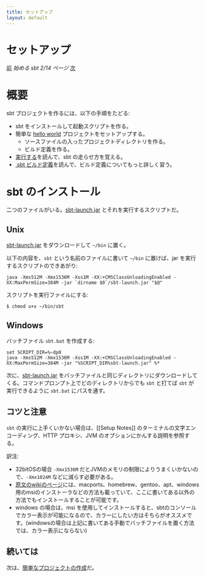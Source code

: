 ```yaml
---
title: セットアップ
layout: default
---
```


[sbt-launch.jar]: http://typesafe.artifactoryonline.com/typesafe/ivy-releases/org.scala-sbt/sbt-launch/0.11.3-2/sbt-launch.jar

# セットアップ

[前](../) _始める sbt 2/14 ページ_ [次](../hello)

# 概要

sbt プロジェクトを作るには、以下の手順をたどる:

 - sbt をインストールして起動スクリプトを作る。
 - 簡単な [hello world](../hello) プロジェクトをセットアップする。
   - ソースファイルの入ったプロジェクトディレクトリを作る。
   - ビルド定義を作る。
 - [実行する](../running)を読んで、sbt の走らせ方を覚える。
 - [.sbt ビルド定義](../basic-def)を読んで、ビルド定義についてもっと詳しく習う。

# sbt のインストール

二つのファイルがいる。[sbt-launch.jar] とそれを実行するスクリプトだ。

## Unix

[sbt-launch.jar] をダウンロードして `~/bin` に置く。

以下の内容を、`sbt` という名前のファイルに書いて `~/bin` に置けば、jar を実行するスクリプトのできあがり:

    java -Xms512M -Xmx1536M -Xss1M -XX:+CMSClassUnloadingEnabled -XX:MaxPermSize=384M -jar `dirname $0`/sbt-launch.jar "$@"

スクリプトを実行ファイルにする:

    $ chmod u+x ~/bin/sbt

## Windows

バッチファイル `sbt.bat` を作成する:

    set SCRIPT_DIR=%~dp0
    java -Xms512M -Xmx1536M -Xss1M -XX:+CMSClassUnloadingEnabled -XX:MaxPermSize=384M -jar "%SCRIPT_DIR%sbt-launch.jar" %*

次に、[sbt-launch.jar] をバッチファイルと同じディレクトリにダウンロードしてくる。コマンドプロンプト上でどのディレクトリからでも `sbt` と打てば `sbt` が実行できるように `sbt.bat` にパスを通す。

## コツと注意

`sbt` の実行に上手くいかない場合は、[[Setup Notes]] のターミナルの文字エンコーディング、HTTP プロキシ、JVM のオプションにかんする説明を参照する。

訳注: 
 - 32bitOSの場合 `-Xmx1536M` だとJVMのメモリの制限によりうまくいかないので、`-Xmx1024M` などに減らす必要がある。
 - [原文のwikiのページ](https://github.com/harrah/xsbt/wiki/Getting-Started-Setup)には、macports、homebrew、gentoo、apt、windows用のmsiのインストーラなどの方法も載っていて、ここに書いてある以外の方法でもインストールすることが可能です。
 - windows の場合は、msi を使用してインストールすると、sbtのコンソールでカラー表示が可能になるので、カラーにしたい方はそちらがオススメです。(windowsの場合は上記に書いてある手動でバッチファイルを置く方法では、カラー表示にならない)

## 続いては

次は、[簡単なプロジェクトの作成](../hello)だ。
